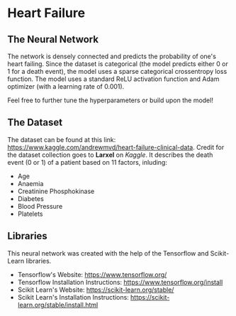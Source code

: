 # Heart Failure 

## The Neural Network

The network is densely connected and  predicts the probability of one's heart failing. Since the dataset is categorical (the model predicts either 0 or 1 for a death event), the model uses a sparse categorical crossentropy loss function. The model uses a standard ReLU activation function and Adam optimizer (with a learning rate of 0.001).

Feel free to further tune the hyperparameters or build upon the model!

## The Dataset
The dataset can be found at this link: https://www.kaggle.com/andrewmvd/heart-failure-clinical-data. Credit for the dataset collection goes to **Larxel** on *Kaggle*. It describes the death event (0 or 1) of a patient based on 11 factors, inluding:
- Age
- Anaemia
- Creatinine Phosphokinase
- Diabetes
- Blood Pressure
- Platelets

## Libraries
This neural network was created with the help of the Tensorflow and Scikit-Learn libraries.
- Tensorflow's Website: https://www.tensorflow.org/
- Tensorflow Installation Instructions: https://www.tensorflow.org/install
- Scikit Learn's Website: https://scikit-learn.org/stable/
- Scikit Learn's Installation Instructions: https://scikit-learn.org/stable/install.html

